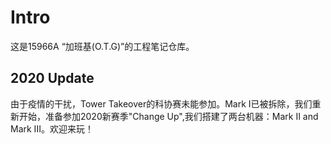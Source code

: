 # Intro
这是15966A “加班基(O.T.G)”的工程笔记仓库。

## 2020 Update
由于疫情的干扰，Tower Takeover的科协赛未能参加。Mark I已被拆除，我们重新开始，准备参加2020新赛季"Change Up",我们搭建了两台机器：Mark II and Mark III。欢迎来玩！
